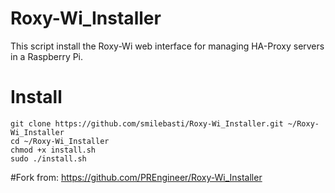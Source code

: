 # Roxy-Wi_Installer
This script install the Roxy-Wi web interface for managing HA-Proxy servers in a Raspberry Pi.


# Install

```
git clone https://github.com/smilebasti/Roxy-Wi_Installer.git ~/Roxy-Wi_Installer
cd ~/Roxy-Wi_Installer
chmod +x install.sh
sudo ./install.sh
```

#Fork from:
https://github.com/PREngineer/Roxy-Wi_Installer
